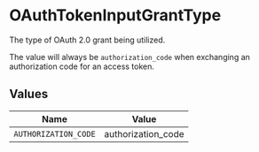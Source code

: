 # OAuthTokenInputGrantType

The type of OAuth 2.0 grant being utilized. 

The value will always be `authorization_code` when exchanging an authorization code for an access token.



## Values

| Name                 | Value                |
| -------------------- | -------------------- |
| `AUTHORIZATION_CODE` | authorization_code   |